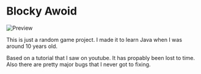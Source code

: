 # Blocky Awoid

![Preview](.github/preview.png)

This is just a random game project.
I made it to learn Java when I was around 10 years old.

Based on a tutorial that I saw on youtube. It has propably been lost to time.
Also there are pretty major bugs that I never got to fixing.
